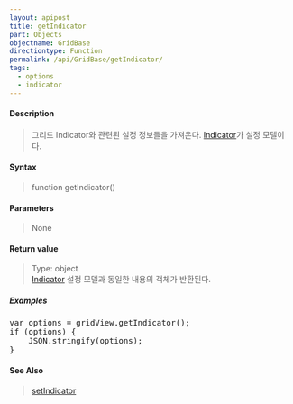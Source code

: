 ```yaml
---
layout: apipost
title: getIndicator
part: Objects
objectname: GridBase
directiontype: Function
permalink: /api/GridBase/getIndicator/
tags:
  - options
  - indicator
---
```



#### Description

> 그리드 Indicator와 관련된 설정 정보들을 가져온다. [Indicator](/api/types/Indicator/)가 설정 모델이다.

#### Syntax

> function getIndicator()

#### Parameters

> None

#### Return value

> Type: object  
> [Indicator](/api/types/Indicator/) 설정 모델과 동일한 내용의 객체가 반환된다.

##### Examples 

<pre class="prettyprint">
var options = gridView.getIndicator();
if (options) {
	JSON.stringify(options);
}
</pre>

#### See Also
> [setIndicator](/api/GridBase/setIndicator)